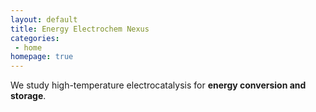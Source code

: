 ```yaml
---
layout: default
title: Energy Electrochem Nexus
categories:
 - home
homepage: true
---
```

We study high-temperature electrocatalysis for **energy conversion and storage**.

